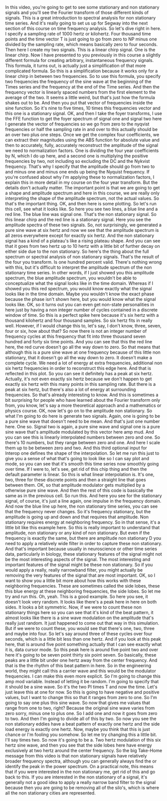  In this video, you're going to get to see some stationary and non stationary signals and you'll see the Fourier transform of those different kinds of signals. This is a great introduction to spectral analysis for non stationary time series. And it's really going to set us up for Segway into the next section of this course on time frequency analysis. So let's dive right in here. I specify a sampling rate of 1000 hertz or kilohertz. Four thousand time points and the time vector T is just going to go from zero to NP minus one divided by the sampling rate, which means basically zero to four seconds. Then here I create my two signals. This is a linear chirp signal. One is the linear chirp. Now I have presented to you previously in this course a slightly different formula for creating arbitrary, instantaneous frequency signals. This formula, it turns out, is actually just a simplification of that more complicated formula. So this is a simplification because it works only for a linear chirp in between two frequencies. So to use this formula, you specify two frequencies the frequency of the sine wave at the beginning of the Times series and the frequency at the end of the Time series. And then the frequency vector is linearly spaced numbers from the first element to the average of the two. It seems a little weird, but that's just how the formula shakes out to be. And then you put that vector of frequencies inside the sine function. So it's nine to five times, 10 times this frequencies vector and this one is a stationary signal. OK, and then I take the foyer transforms, I use the FFE function to get the foyer spectrum of signal one and signal two here I generate the vector of frequencies so we go from zero to the nyqvist frequencies or half the sampling rate in and over to this actually should be an over two plus one steps. Once we get the complex four coefficients, we can extract their magnitudes using the ABS function for absolute value and then to accurately, fully, accurately reconstruct the amplitude of the signal we need to normalization factors. One is dividing the four year coefficients by N, which I do up here, and a second one is multiplying the positive frequencies by two, not including so excluding the DC and the Nykvist frequency. That's why I specify that the amplitude should go from two to and minus one and minus one ends up being the Nyquist frequency. If you're confused about why I'm applying these to normalization factors, I explain this in more detail in my course on the four year transform. But the details don't actually matter. The important point is that we are going to get a shape and amplitude spectrum and here in this course, we are really only interpreting the shape of the amplitude spectrum, not the actual values. So that's the important thing. OK, and then here is some plotting. So let's run this cell, see what it looks like. So here you see two lines, a blue line and a red line. The blue line was signal one. That's the non stationary signal. So this linear chirp and the red line is a stationary signal. Here you see the amplitude spectra of these two signals. So, not surprisingly, we generated a pure sine wave at six hertz and now we see that the amplitude spectrum is all zeros everywhere except for exactly six hertz. And the non stationary signal has a kind of a plateau's like a rising plateau shape. And you can see that it goes from two hertz up to 10 hertz with a little bit of further decay on either side due to the non stationary. So here's the thing about the full spectrum or spectral analysis of non stationary signals. That's the result of the four you transform. Is one hundred percent valid. There's nothing wrong with this, but it's difficult to interpret the amplitude spectrum of the non stationary time series. In other words, if I just showed you this amplitude spectrum, the blue amplitude spectrum, you wouldn't be able to conceptualize what the signal looks like in the time domain. Whereas if I showed you this red spectrum, you would know exactly what the signal looks like in the time domain. Maybe you wouldn't know the exact phase because the phase isn't shown here, but you would know what the signal looks like. OK, so it turns out you can even get non-state personalities in here just by having a non integer number of cycles contained in a discrete window of time. So this is a perfect spike here because it's six hertz with a thousand kilohertz and four thousand samples. So six hertz fits in really well. However, if I would change this to, let's say, I don't know, three, seven, four or six, how about that? So now there is not an integer number of frequency cycles at this frequency that fit into three thousand seven hundred and forty six time points. And you can see that this the red line here, the red curve doesn't go all the way down to zero. So that means that although this is a pure sine wave at one frequency because of this little non stationary, that it doesn't go all the way down to zero. It doesn't make a complete cycle. We need a lot of energy at extra frequencies, additional non six hertz frequencies in order to reconstruct this edge here. And that is reflected in this plot. So you can see it definitely has a peak at six hertz. Actually, it's not even exactly six hertz because we don't happen to get exactly six hertz with this many points in this sampling rate. But there is a peak at six hertz, but there's also a lot of energy at surrounding frequencies. So that's already interesting to know. And this is sometimes a bit surprising for people who have learned about the Fourier transform only from, you know, let's say a more theoretical approach and a mathematics or physics course. OK, now let's go on to the amplitude non stationary. So what I'm going to do here is generate two signals. Again, one is going to be a pure sine wave that doesn't need to be mean. And that's just one number here. One so. Signal two is again, a pure sine wave and signal one is a pure sine wave that's amplitude modulated by this vector here amp mud. And you can see this is linearly interpolated numbers between zero and one. So there's 10 numbers, but they range between zero and one. And here I scale them up to be between zero and two. And this third optional input for Interop one defines the shape of the interpolation. So let me run this just to give you a sense of what that's going to look like so I can say plot and mode, so you can see that it's smooth this time series now smoothly going over time. If I were to, let's see, get rid of this chip thing and then the default parameter is linear. So this is what linear interpolation is. It's one, two, three for these discrete points and then a straight line that goes between them. OK, so that amplitude modulator gets multiplied by a otherwise pure sine wave. And then the rest of this code is basically the same as in the previous cell. So run this. And here you see for the stationary signal, of course, it's just a line again, one impulse in the frequency domain. And now the blue line up here, the non stationary time series, you can see that the frequency never changes. So it's frequency stationary, but the amplitude is going up and down and that requires that amplitude. Non stationary requires energy at neighboring frequency. So in that sense, it's a little bit like this example here. So this is really important to understand that amplitude, non stationary or any kind of non stationary. But even if the frequency is exactly the same, but there are amplitude non stationary D you need to apply a relatively wide filter in order to capture these non stationary. And that's important because usually in neuroscience or other time series data, particularly in biology, these stationary features of the signal might not be the most interesting aspects of the signal. The most interesting and important features of the signal might be these non stationary. So if you would apply a really, really narrowband filter, you might actually be removing the very features of the signal that are most important. OK, so I want to show you a little bit more about how this works with these neighboring frequencies. These are sometimes called the side lobes, these this blue energy at these neighboring frequencies, the side lobes. So let me try and run this. Oh, yeah. This is a good example. So here you see, it doesn't look very random. It looks like there's a peak here in here on both sides. It looks a bit symmetric. Now, if we were to count these non stationary things here so you can see that it's kind of the beat pattern, it almost looks like there is a sine wave modulation on the amplitude that's really just random. It just happened to come out that way in this simulation. But if we were to count these, you would see that there's one, two, three and maybe into four. So let's say around three of these cycles over four seconds, which is a little bit less than one hertz. And if you look at this peak here, that is around five point something actually that I can see exactly what it is, data cursor mode. So this peak here is around five point two and over here it's going to be seven point thirty six point seven. So basically, these peaks are a little bit under one hertz away from the center frequency. And that is the the rhythm of this beat pattern in here. So in the engineering world, they might call this a carrier wave and this would be the modulator frequencies. I can make this even more explicit. So I'm going to change this amp mod variable. Instead of letting it be random. I'm going to specify that it should be a sine wave. So it's the two PI times T and now the time. Let's just leave this at one for now. So this is going to have negative and positive values, but I want to change this so that it ranges from zero to one. So I'm going to say one plus this sine wave. So now that gives me values that range from one to two, right? Because the original sine wave varies from zero sorry, minus one to plus one. So I add one and now it goes from zero to two. And then I'm going to divide all of this by two. So now you see the non stationary eddies have a beat pattern of exactly one hertz and the side load energy is exactly one hertz. Now, maybe you think that this is just chance or I'm fooling you somehow. So let me try changing this a little bit. I'll say times two. So now it's going to be a. Two hertz modulation of this six hertz sine wave, and then you see that the side lobes here have energy exclusively at two hertz around the center frequency. So the big Take-Home message from this video is that non stationary signals have relatively broader frequency spectra, although you can generally always find the or identify the peak in the power spectrum. On a practical note, this means that if you were interested in the non stationary me, get rid of this and go back to this. If you are interested in the non stationary of a signal, it's generally not a good idea to apply a really narrow band filter to the signal because then you are going to be removing all of the silo's, which is where all the non stationary cities are represented.